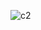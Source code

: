 ![c2](https://user-images.githubusercontent.com/113905603/211273168-0d29662a-8e04-44ff-83a7-023f7692982a.png)
